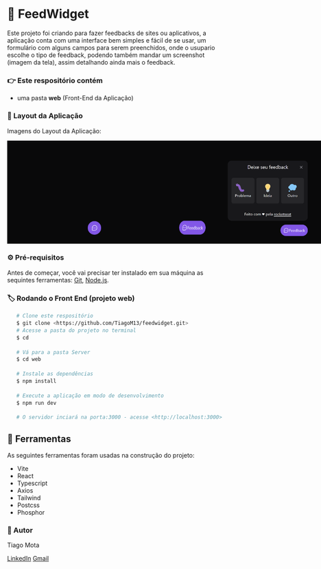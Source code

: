 # :pencil: FeedWidget

  Este projeto foi criando para fazer feedbacks de sites ou aplicativos, a aplicação conta com uma interface bem simples e fácil de se usar, um formulário com alguns campos para serem preenchidos, onde o usupario escolhe o tipo de feedback, podendo também mandar um screenshot (imagem da tela), assim detalhando ainda mais o feedback.

### :point_right: Este respositório contém 

   - uma pasta <strong>web</strong> (Front-End da Aplicação)

### :dart: Layout da Aplicação

Imagens do Layout da Aplicação:

<div style="display: flex">
  <img width="240px" height="240px" title="Feedwidget" src="./src/assets/screens/screen01.png"/>
  <img width="240px" height="240px" title="Feedwidget" src="./src/assets/screens/screen02.png"/>
  <img width="240px" height="240px" title="Opções de feedbacks" src="./src/assets/screens/screen03.png"/>
  <img width="240px" height="240px" title="Formulário de envio" src="./src/assets/screens/screen04.png"/>
</div>


### :gear: Pré-requisitos

Antes de começar, você vai precisar ter instalado em sua máquina as sequintes ferramentas:
[Git](https://git-scm.com), [Node.js](https://nodejs.org/en/).


### :label: Rodando o Front End (projeto web)

```bash 
   # Clone este respositório
   $ git clone <https://github.com/TiagoM13/feedwidget.git>  
   # Acesse a pasta do projeto no terminal
   $ cd 

   # Vá para a pasta Server
   $ cd web

   # Instale as dependências
   $ npm install

   # Execute a aplicação em modo de desenvolvimento
   $ npm run dev

   # O servidor inciará na porta:3000 - acesse <http://localhost:3000>
```

## :wrench: Ferramentas

  As seguintes ferramentas foram usadas na construção do projeto:

  - Vite
  - React
  - Typescript
  - Axios
  - Tailwind
  - Postcss
  - Phosphor

### :boy: Autor 

Tiago Mota

[LinkedIn](https://www.linkedin.com/in/tiago-mota-4690591a8/)
[Gmail](thyagomotha2000@gmail.com)
